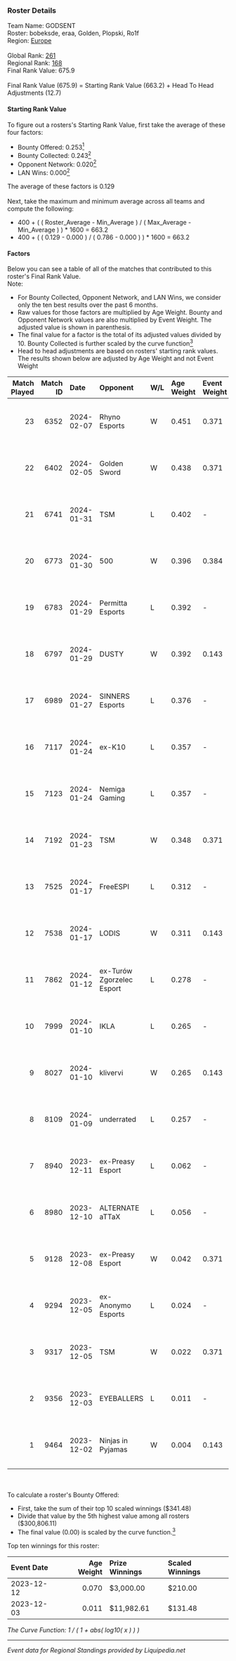 ### Roster Details<br />
Team Name: GODSENT<br />
Roster: bobeksde, eraa, Golden, Plopski, Ro1f<br />
Region: [Europe]( ../standings_europe.md)<br />
<br />
Global Rank: [261](../standings_global.md)<br />
Regional Rank: [168]( ../standings_europe.md)<br />
Final Rank Value:  675.9<br />
<br />
Final Rank Value (675.9) = Starting Rank Value (663.2) + Head To Head Adjustments (12.7)<br />

#### Starting Rank Value<br />
To figure out a rosters's Starting Rank Value, first take the average of these four factors:<br />
- Bounty Offered: 0.253[<sup>1</sup>](#table2)
- Bounty Collected: 0.243[<sup>2</sup>](#table1)
- Opponent Network: 0.020[<sup>2</sup>](#table1)
- LAN Wins: 0.000[<sup>2</sup>](#table1)

The average of these factors is 0.129<br />
<br />
Next, take the maximum and minimum average across all teams and compute the following:<br />
- 400 + ( ( Roster_Average - Min_Average ) / ( Max_Average - Min_Average ) ) * 1600 = 663.2
- 400 + ( ( 0.129 - 0.000 ) / ( 0.786 - 0.000 ) ) * 1600 = 663.2


#### Factors<br />
Below you can see a table of all of the matches that contributed to this roster's Final Rank Value.<br />
Note:<br />

- For Bounty Collected, Opponent Network, and LAN Wins, we consider only the ten best results over the past 6 months.
- Raw values for those factors are multiplied by Age Weight. Bounty and Opponent Network values are also multiplied by Event Weight. The adjusted value is shown in parenthesis.
- The final value for a factor is the total of its adjusted values divided by 10. Bounty Collected is further scaled by the curve function[<sup>3</sup>](#curveFunction)
- Head to head adjustments are based on rosters' starting rank values. The results shown below are adjusted by Age Weight and not Event Weight
<span id="table1"></span><br />


| Match Played | Match ID | Date       | Opponent                  | W/L | Age Weight | Event Weight | Bounty Collected | Opponent Network | LAN Wins  | H2H Adj. | Roster                                |
| -: | -: | :- | :- | :- | :- | :- | :- | :- | :- | -: | :- |
|           23 |     6352 | 2024-02-07 | Rhyno Esports             | W   | 0.451      | 0.371        | 0.029 (0.005)    | 0.518 (0.087)    | 0 (0.000) |    12.39 | bobeksde, eraa, Golden, Plopski, Ro1f |
|           22 |     6402 | 2024-02-05 | Golden Sword              | W   | 0.438      | 0.371        | 0.000 (0.000)    | 0.000 (0.000)    | 0 (0.000) |     2.51 | bobeksde, eraa, Golden, Plopski, Ro1f |
|           21 |     6741 | 2024-01-31 | TSM                       | L   | 0.402      | -            | -                | -                | -         |    -5.03 | bobeksde, eraa, Golden, Plopski, Ro1f |
|           20 |     6773 | 2024-01-30 | 500                       | W   | 0.396      | 0.384        | 0.002 (0.000)    | 0.479 (0.073)    | 0 (0.000) |     8.64 | bobeksde, eraa, Golden, Plopski, Ro1f |
|           19 |     6783 | 2024-01-29 | Permitta Esports          | L   | 0.392      | -            | -                | -                | -         |    -2.03 | bobeksde, eraa, Golden, Plopski, Ro1f |
|           18 |     6797 | 2024-01-29 | DUSTY                     | W   | 0.392      | 0.143        | 0.006 (0.000)    | 0.148 (0.008)    | 0 (0.000) |     7.54 | bobeksde, eraa, Golden, Plopski, Ro1f |
|           17 |     6989 | 2024-01-27 | SINNERS Esports           | L   | 0.376      | -            | -                | -                | -         |    -1.45 | bobeksde, eraa, Golden, Plopski, Ro1f |
|           16 |     7117 | 2024-01-24 | ex-K10                    | L   | 0.357      | -            | -                | -                | -         |    -2.89 | bobeksde, eraa, Golden, Plopski, Ro1f |
|           15 |     7123 | 2024-01-24 | Nemiga Gaming             | L   | 0.357      | -            | -                | -                | -         |    -0.42 | bobeksde, eraa, Golden, Plopski, Ro1f |
|           14 |     7192 | 2024-01-23 | TSM                       | W   | 0.348      | 0.371        | 0.011 (0.001)    | 0.146 (0.019)    | 0 (0.000) |     6.83 | bobeksde, eraa, Golden, Plopski, Ro1f |
|           13 |     7525 | 2024-01-17 | FreeESPI                  | L   | 0.312      | -            | -                | -                | -         |    -5.57 | bobeksde, eraa, Golden, Plopski, Ro1f |
|           12 |     7538 | 2024-01-17 | LODIS                     | W   | 0.311      | 0.143        | 0.001 (0.000)    | 0.140 (0.006)    | 0 (0.000) |     4.79 | bobeksde, eraa, Golden, Plopski, Ro1f |
|           11 |     7862 | 2024-01-12 | ex-Turów Zgorzelec Esport | L   | 0.278      | -            | -                | -                | -         |    -3.04 | bobeksde, eraa, Golden, Plopski, Ro1f |
|           10 |     7999 | 2024-01-10 | IKLA                      | L   | 0.265      | -            | -                | -                | -         |    -5.12 | bobeksde, eraa, Golden, Plopski, Ro1f |
|            9 |     8027 | 2024-01-10 | klivervi                  | W   | 0.265      | 0.143        | 0.000 (0.000)    | 0.000 (0.000)    | 0 (0.000) |     1.59 | bobeksde, eraa, Golden, Plopski, Ro1f |
|            8 |     8109 | 2024-01-09 | underrated                | L   | 0.257      | -            | -                | -                | -         |    -5.94 | bobeksde, eraa, Golden, Plopski, Ro1f |
|            7 |     8940 | 2023-12-11 | ex-Preasy Esport          | L   | 0.062      | -            | -                | -                | -         |    -0.39 | bobeksde, eraa, Golden, Plopski, Ro1f |
|            6 |     8980 | 2023-12-10 | ALTERNATE aTTaX           | L   | 0.056      | -            | -                | -                | -         |    -0.74 | bobeksde, eraa, Golden, Plopski, Ro1f |
|            5 |     9128 | 2023-12-08 | ex-Preasy Esport          | W   | 0.042      | 0.371        | 0.052 (0.001)    | 0.381 (0.006)    | 0 (0.000) |     1.05 | bobeksde, eraa, Golden, Plopski, Ro1f |
|            4 |     9294 | 2023-12-05 | ex-Anonymo Esports        | L   | 0.024      | -            | -                | -                | -         |    -0.34 | bobeksde, eraa, Golden, Plopski, Ro1f |
|            3 |     9317 | 2023-12-05 | TSM                       | W   | 0.022      | 0.371        | 0.001 (0.000)    | 0.007 (0.000)    | 0 (0.000) |     0.33 | bobeksde, eraa, Golden, Plopski, Ro1f |
|            2 |     9356 | 2023-12-03 | EYEBALLERS                | L   | 0.011      | -            | -                | -                | -         |    -0.07 | bobeksde, eraa, Golden, Plopski, Ro1f |
|            1 |     9464 | 2023-12-02 | Ninjas in Pyjamas         | W   | 0.004      | 0.143        | 0.011 (0.000)    | 0.027 (0.000)    | 1 (0.004) |     0.08 | bobeksde, eraa, Golden, Plopski, Ro1f |

<br />
<span id="table2"></span><br />
To calculate a roster's Bounty Offered:<br />

- First, take the sum of their top 10 scaled winnings ($341.48)
- Divide that value by the 5th highest value among all rosters ($300,806.11)
- The final value (0.00) is scaled by the curve function.[<sup>3</sup>](#curveFunction)

Top ten winnings for this roster:<br />

| Event Date | Age Weight | Prize Winnings | Scaled Winnings |
| :- | -: | :- | :- |
| 2023-12-12 |      0.070 | $3,000.00      | $210.00         |
| 2023-12-03 |      0.011 | $11,982.61     | $131.48         |


<span id="curveFunction"></span>_The Curve Function: 1 / ( 1 + abs( log10( x ) ) )_<br />

---
_Event data for Regional Standings provided by Liquipedia.net_<br />
